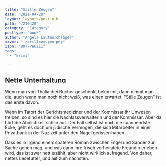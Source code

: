 ```yaml
---
title: "Stille Zeugen"
date: "2021-04-28"
layout: layouts/post.njk
path: "/210428"
category: "Category"
posttype: "book"
author: "Angela Lautenschläger"
cover: "./stillezeugen.png"
isbn: "B077PW6Z11"
tags:
  - "krimi"

---
```

## Nette Unterhaltung

Wenn man von Thalia drei Bücher geschenkt bekommt, dann nimmt man die, auch wenn man noch nicht weiß, was einen erwartet. "Stille Zeugen" ist das erste davon.

Wenn im Tatort der Gerichtsmediziner und der Kommissar ihr Unwesen treiben, so sind es hier die Nachlassverwalterin und der Kommissar. Aber da hört die Ähnlichkeit schon auf. Der Fall selbst ist noch die spannendste Ecke, geht es doch um jüdische Vermögen, die sich Mitarbeiter in einer Privatbank in der Nazizeit unter den Nagel gerissen haben.

Dass es in irgend einem späteren Roman zwischen Engel und Sander zur Sache gehen mag, und was dann ihre frisch verheiratete Freundin erleben wird, das ist zwar nett erzählt, aber nicht wirklich aufregend. Von daher, nettes Lesefutter, und auf zum nächsten.

